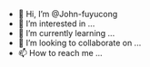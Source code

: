 - 👋 Hi, I’m @John-fuyucong
- 👀 I’m interested in ...
- 🌱 I’m currently learning ...
- 💞️ I’m looking to collaborate on ...
- 📫 How to reach me ...

<!---
John-fuyucong/John-fuyucong is a ✨ special ✨ repository because its `README.md` (this file) appears on your GitHub profile.
You can click the Preview link to take a look at your changes.
--->
